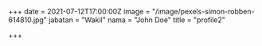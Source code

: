 +++
date = 2021-07-12T17:00:00Z
image = "/image/pexels-simon-robben-614810.jpg"
jabatan = "Wakil"
nama = "John Doe"
title = "profile2"

+++
